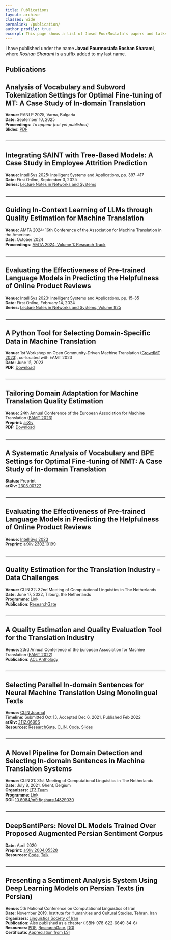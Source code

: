 ```yaml
---
title: Publications
layout: archive
classes: wide
permalink: /publication/
author_profile: true
excerpt: This page shows a list of Javad PourMostafa's papers and talks.
---
```


I have published under the name **Javad Pourmostafa Roshan Sharami**, where *Roshan Sharami* is a suffix added to my last name.

## Publications

## Analysis of Vocabulary and Subword Tokenization Settings for Optimal Fine-tuning of MT: A Case Study of In-domain Translation  

<p style="font-size: 90%;">
<strong>Venue:</strong> RANLP 2025, Varna, Bulgaria <br>
<strong>Date:</strong> September 10, 2025 <br>
<strong>Proceedings:</strong> <em>To appear (not yet published)</em> <br>
<strong>Slides:</strong> <a href="https://javad.pourmostafa.com/assets/files/RANLP_2025___Presentation_latest.pdf">PDF</a>
</p>

<hr style="border: 1px solid #ddd; margin: 2em 0;" />

## Integrating SAINT with Tree-Based Models: A Case Study in Employee Attrition Prediction  

<p style="font-size: 90%;">
<strong>Venue:</strong> IntelliSys 2025: Intelligent Systems and Applications, pp. 397–417 <br>
<strong>Date:</strong> First Online, September 3, 2025 <br>
<strong>Series:</strong> <a href="https://link.springer.com/chapter/10.1007/978-3-031-99958-1_27">Lecture Notes in Networks and Systems</a>
</p>

<hr style="border: 1px solid #ddd; margin: 2em 0;" />

## Guiding In-Context Learning of LLMs through Quality Estimation for Machine Translation  

<p style="font-size: 90%;">
<strong>Venue:</strong> AMTA 2024: 16th Conference of the Association for Machine Translation in the Americas <br>
<strong>Date:</strong> October 2024 <br>
<strong>Proceedings:</strong> <a href="https://aclanthology.org/2024.amta-research.9/" target="new">AMTA 2024, Volume 1: Research Track</a>
</p>

<hr style="border: 1px solid #ddd; margin: 2em 0;" />

## Evaluating the Effectiveness of Pre-trained Language Models in Predicting the Helpfulness of Online Product Reviews  

<p style="font-size: 90%;">
<strong>Venue:</strong> IntelliSys 2023: Intelligent Systems and Applications, pp. 15–35 <br>
<strong>Date:</strong> First Online, February 14, 2024 <br>
<strong>Series:</strong> <a href="https://link.springer.com/chapter/10.1007/978-3-031-47718-8_2">Lecture Notes in Networks and Systems, Volume 825</a>
</p>

<hr style="border: 1px solid #ddd; margin: 2em 0;" />

## A Python Tool for Selecting Domain-Specific Data in Machine Translation  

<p style="font-size: 90%;">
<strong>Venue:</strong> 1st Workshop on Open Community-Driven Machine Translation (<a href="https://macocu.eu/workshop">CrowdMT 2023</a>), co-located with EAMT 2023 <br>
<strong>Date:</strong> June 15, 2023 <br>
<strong>PDF:</strong> <a href="/assets/files/pubs/A Python Tool for Selecting Domain-Specific Data in Machine Translation.pdf">Download</a>
</p>

<hr style="border: 1px solid #ddd; margin: 2em 0;" />

## Tailoring Domain Adaptation for Machine Translation Quality Estimation  

<p style="font-size: 90%;">
<strong>Venue:</strong> 24th Annual Conference of the European Association for Machine Translation (<a href="https://events.tuni.fi/eamt23/" target="new">EAMT 2023</a>) <br>
<strong>Preprint:</strong> <a href="https://arxiv.org/abs/2304.08891" target="new">arXiv</a> <br>
<strong>PDF:</strong> <a href="/assets/files/pubs/Tailroing Domain Adaptation for Machine Translation Quality Estimation.pdf">Download</a>
</p>

<hr style="border: 1px solid #ddd; margin: 2em 0;" />

## A Systematic Analysis of Vocabulary and BPE Settings for Optimal Fine-tuning of NMT: A Case Study of In-domain Translation  

<p style="font-size: 90%;">
<strong>Status:</strong> Preprint <br>
<strong>arXiv:</strong> <a href="https://arxiv.org/abs/2303.00722" target="new">2303.00722</a>
</p>

<hr style="border: 1px solid #ddd; margin: 2em 0;" />

## Evaluating the Effectiveness of Pre-trained Language Models in Predicting the Helpfulness of Online Product Reviews  

<p style="font-size: 90%;">
<strong>Venue:</strong> <a href="https://saiconference.com/IntelliSys" target="new">IntelliSys 2023</a> <br>
<strong>Preprint:</strong> <a href="https://arxiv.org/abs/2302.10199" target="new">arXiv 2302.10199</a>
</p>

<hr style="border: 1px solid #ddd; margin: 2em 0;" />

## Quality Estimation for the Translation Industry – Data Challenges  

<p style="font-size: 90%;">
<strong>Venue:</strong> CLIN 32: 32nd Meeting of Computational Linguistics in The Netherlands <br>
<strong>Date:</strong> June 17, 2022, Tilburg, the Netherlands <br>
<strong>Programme:</strong> <a href="https://clin2022.uvt.nl/clin32/programme/" target="new">Link</a> <br>
<strong>Publication:</strong> <a href="https://www.researchgate.net/publication/361389091_Quality_Estimation_for_the_Translation_Industry_-_Data_Challenges" target="new">ResearchGate</a>
</p>

<hr style="border: 1px solid #ddd; margin: 2em 0;" />

## A Quality Estimation and Quality Evaluation Tool for the Translation Industry  

<p style="font-size: 90%;">
<strong>Venue:</strong> 23rd Annual Conference of the European Association for Machine Translation (<a href="https://events.tuni.fi/eamt23/" target="new">EAMT 2022</a>) <br>
<strong>Publication:</strong> <a href="https://aclanthology.org/2022.eamt-1.43/" target="new">ACL Anthology</a>
</p>

<hr style="border: 1px solid #ddd; margin: 2em 0;" />

## Selecting Parallel In-domain Sentences for Neural Machine Translation Using Monolingual Texts  

<p style="font-size: 90%;">
<strong>Venue:</strong> <a href="https://www.clinjournal.org/" target="new">CLIN Journal</a> <br>
<strong>Timeline:</strong> Submitted Oct 13, Accepted Dec 6, 2021, Published Feb 2022 <br>
<strong>arXiv:</strong> <a href="http://arxiv.org/abs/2112.06096" target="new">2112.06096</a> <br>
<strong>Resources:</strong> <a href="https://www.researchgate.net/publication/357013946_Selecting_Parallel_In-domain_Sentences_for_Neural_Machine_Translation_Using_Monolingual_Texts" target="new">ResearchGate</a>, <a href="https://www.clinjournal.org/index.php/clinj/article/view/137" target="new">CLIN</a>, <a href="https://github.com/JoyeBright/DataSelection-NMT" target="new">Code</a>, <a href="https://www.researchgate.net/publication/360105031_Selecting_Parallel_In-domain_Sentences_for_Neural_Machine_Translation_NMT_Using_Monolingual_Texts" target="new">Slides</a>
</p>

<hr style="border: 1px solid #ddd; margin: 2em 0;" />

## A Novel Pipeline for Domain Detection and Selecting In-domain Sentences in Machine Translation Systems  

<p style="font-size: 90%;">
<strong>Venue:</strong> CLIN 31: 31st Meeting of Computational Linguistics in The Netherlands <br>
<strong>Date:</strong> July 9, 2021, Ghent, Belgium <br>
<strong>Organizers:</strong> <a href="https://lt3.ugent.be/" target="new">LT3 Team</a> <br>
<strong>Programme:</strong> <a href="https://www.clin31.ugent.be/programme/" target="new">Link</a> <br>
<strong>DOI:</strong> <a href="https://doi.org/10.6084/m9.figshare.14829030" target="new">10.6084/m9.figshare.14829030</a>
</p>

<hr style="border: 1px solid #ddd; margin: 2em 0;" />

## DeepSentiPers: Novel DL Models Trained Over Proposed Augmented Persian Sentiment Corpus  

<p style="font-size: 90%;">
<strong>Date:</strong> April 2020 <br>
<strong>Preprint:</strong> <a href="https://arxiv.org/abs/2004.05328" target="new">arXiv 2004.05328</a> <br>
<strong>Resources:</strong> <a href="https://github.com/JoyeBright/DeepSentiPers" target="new">Code</a>, <a href="https://www.researchgate.net/publication/338570412_A_Deep_Persian_Sentiment_Analysis_Framework" target="new">Talk</a>
</p>

<hr style="border: 1px solid #ddd; margin: 2em 0;" />

## Presenting a Sentiment Analysis System Using Deep Learning Models on Persian Texts (in Persian)  

<p style="font-size: 90%;">
<strong>Venue:</strong> 5th National Conference on Computational Linguistics of Iran <br>
<strong>Date:</strong> November 2019, Institute for Humanities and Cultural Studies, Tehran, Iran <br>
<strong>Organizers:</strong> <a href="https://en.wikipedia.org/wiki/Linguistics_Society_of_Iran" target="new">Linguistics Society of Iran</a> <br>
<strong>Publication:</strong> Also published as a chapter (ISBN: 978-622-6649-34-6) <br>
<strong>Resources:</strong> <a href="/assets/files/Presenting A Sentiment Analysis System Using Deep Learning Models On Persian Texts (In Persian).pdf">PDF</a>, <a href="https://www.researchgate.net/publication/335612122_Presenting_A_Sentiment_Analysis_System_Using_Deep_Learning_Models_On_Persian_Texts_In_Persian" target="new">ResearchGate</a>, <a href="https://doi.org/10.5281/zenodo.3551273">DOI</a> <br>
<strong>Certificate:</strong> <a href="/assets/files/CLConference-English.pdf">Appreciation from LSI</a>
</p>

